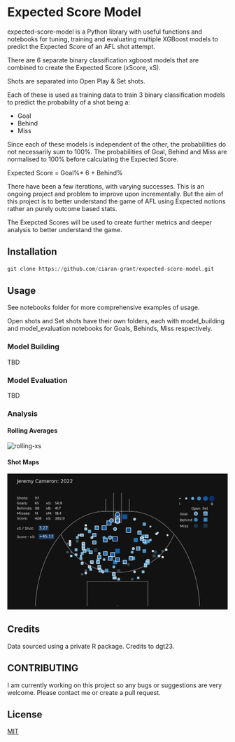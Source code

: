 # Expected Score Model

expected-score-model is a Python library with useful functions and notebooks for tuning, training and evaluating multiple XGBoost models to predict the Expected Score of an AFL shot attempt.

There are 6 separate binary classification xgboost models that are combined to create the Expected Score (xScore, xS).

Shots are separated into Open Play & Set shots.

Each of these is used as training data to train 3 binary classification models to predict the probability of a shot being a:
- Goal
- Behind
- Miss

Since each of these models is independent of the other, the probabilities do not necessarily sum to 100%. The probabilities of Goal, Behind and Miss are normalised to 100% before calculating the Expected Score.

Expected Score = Goal%* 6 + Behind%

There have been a few iterations, with varying successes. This is an ongoing project and problem to improve upon incrementally. But the aim of this project is to better understand the game of AFL using Expected notions rather an purely outcome based stats.

The Exepcted Scores will be used to create further metrics and deeper analysis to better understand the game.

## Installation

```python
git clone https://github.com/ciaran-grant/expected-score-model.git
```

## Usage

See notebooks folder for more comprehensive examples of usage.

Open shots and Set shots have their own folders, each with model_building and model_evaluation notebooks for Goals, Behinds, Miss respectively.

### Model Building
TBD

### Model Evaluation
TBD

### Analysis

#### Rolling Averages

![rolling-xs](notebooks/visualisations/rolling_expected_score/figures/20230718_afl_rolling_xS.png)

#### Shot Maps

![shot-map](notebooks/visualisations/expected_score_shot_map/figures/20230719_jeremy_cameron_shot_map.png)

## Credits
Data sourced using a private R package. Credits to dgt23.

## CONTRIBUTING
I am currently working on this project so any bugs or suggestions are very welcome. Please contact me or create a pull request.

## License

[MIT](https://choosealicense.com/licenses/mit/)


